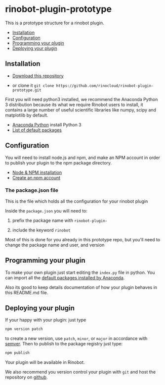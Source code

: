 # rinobot-plugin-prototype

This is a prototype structure for a rinobot plugin.

- [Installation](#installation)
- [Configuration](#configuration)
- [Programming your plugin](#programming-your-plugin)
- [Deploying your plugin](#deploying-your-plugin)

## Installation

- [Download this repository](https://github.com/rinocloud/rinobot-plugin-prototype/archive/master.zip)

- or clone it `git clone https://github.com/rinocloud/rinobot-plugin-prototype.git`

First you will need python3 installed, we recommend the Anaconda Python 3
distribution because its what we require Rinobot users to install, it contains a
large number of useful scientific libraries like numpy, scipy and matplotlib by
default.

- [Anaconda Python](https://www.continuum.io/downloads) install Python 3
- [List of default packages](https://docs.continuum.io/anaconda/pkg-docs)

## Configuration

You will need to install node.js and npm, and make an NPM account in order to publish your plugin
to the npm package directory.

- [Node & NPM installation](https://nodejs.org/en/download/current/)
- [Create an npm account](https://www.npmjs.com/signup)

### The package.json file

This is the file which holds all the configuration for your rinobot plugin

Inside the `package.json` you will need to:

1. prefix the package name with `rinobot-plugin-`

2. include the keyword `rinobot`

Most of this is done for you already in this prototype repo, but you'll need to change
the package name and user, and version

## Programming your plugin

To make your own plugin just start editing the `index.py` file in python. You
can import all the [default packages installed by
Anaconda](https://docs.continuum.io/anaconda/pkg-docs).

Also its good to keep details documentation of how your plugin behaves in this
README.md file.

## Deploying your plugin

If your happy with your plugin: just type

```bash
npm version patch
```
to create a new version, use `patch`, `minor`, or `major` in accordance with [semver](http://semver.org/).
Then to publish to the package registry just type:

```bash
npm publish
```

Your plugin will be available in Rinobot.

We also recommend you version control your plugin with `git` and host the repository on [github](https://github.com).
